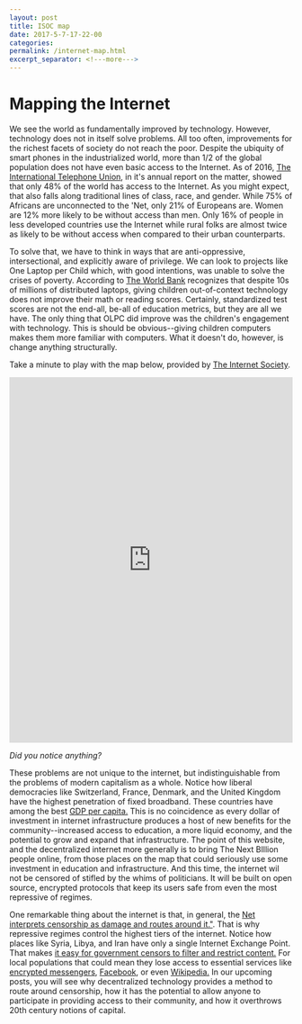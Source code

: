 ```yaml
---
layout: post
title: ISOC map
date: 2017-5-7-17-22-00
categories:
permalink: /internet-map.html
excerpt_separator: <!---more--->
---
```


# Mapping the Internet

We see the world as fundamentally improved by technology. However, technology does not in itself solve problems. All too often, improvements for the richest facets of society do not reach the poor. Despite the ubiquity of smart phones in the industrialized world, more than 1/2 of the global population does not have even basic access to the Internet. As of 2016, [The International Telephone Union](http://www.itu.int/en/ITU-D/Statistics/Documents/facts/ICTFactsFigures2016.pdf), in it's annual report on the matter, showed that only 48% of the world has access to the Internet. As you might expect, that also falls along traditional lines of class, race, and gender. While 75% of Africans are unconnected to the 'Net, only 21% of Europeans are. Women are 12% more likely to be without access than men. Only 16% of people in less developed countries use the Internet while rural folks are almost twice as likely to be without access when compared to their urban counterparts.

<!---more--->

To solve that, we have to think in ways that are anti-oppressive, intersectional, and explicitly aware of privilege. We can look to projects like One Laptop per Child which, with good intentions, was unable to solve the crises of poverty. According to [The World Bank](https://blogs.worldbank.org/impactevaluations/one-laptop-per-child-is-not-improving-reading-or-math-but-are-we-learning-enough-from-these-evaluati) recognizes that despite 10s of millions of distributed laptops, giving children out-of-context technology does not improve their math or reading scores. Certainly, standardized test scores are not the end-all, be-all of education metrics, but they are all we have. The only thing that OLPC did improve was the children's engagement with technology. This is should be obvious--giving children computers makes them more familiar with computers. What it doesn't do, however, is change anything structurally.

Take a minute to play with the map below, provided by [The Internet Society](https://internetsociety.org). 

<!-- Map Section -->
<div class="isoc-map" id="isoc-map">
    <iframe src="http://www.internetsociety.org/map/global-internet-report/" width="100%" height="650" frameborder="0" webkitallowfullscreen mozallowfullscreen allowfullscreen></iframe>
</div>

_Did you notice anything?_

These problems are not unique to the internet, but indistinguishable from the problems of modern capitalism as a whole. Notice how liberal democracies like Switzerland, France, Denmark, and the United Kingdom have the highest penetration of fixed broadband. These countries have among the best [GDP per capita.](https://www.cia.gov/library/publications/the-world-factbook/rankorder/2004rank.html) This is no coincidence as every dollar of investment in internet infrastructure produces a host of new benefits for the community--increased access to education, a more liquid economy, and the potential to grow and expand that infrastructure. The point of this website, and the decentralized internet more generally is to bring The Next BIllion people online, from those places on the map that could seriously use some investment in education and infrastructure. And this time, the internet wil not be censored of stifled by the whims of politicians. It will be built on open source, encrypted protocols that keep its users safe from even the most repressive of regimes.

One remarkable thing about the internet is that, in general, the [Net interprets censorship as damage and routes around it."](http://www.toad.com/gnu/). That is why repressive regimes control the highest tiers of the internet. Notice how places like Syria, Libya, and Iran have only a single Internet Exchange Point. That makes [it easy for government censors to filter and restrict content.](https://rsf.org/en/ranking) For local populations that could mean they lose access to essential services like [encrypted messengers](https://www.engadget.com/2016/12/20/egypt-blocks-signal/), [Facebook](http://www.reuters.com/article/us-syria-facebook-idUSOWE37285020071123), or even [Wikipedia.](https://en.wikipedia.org/wiki/2017_block_of_Wikipedia_in_Turkey) In our upcoming posts, you will see why decentralized technology provides a method to route around censorship, how it has the potential to allow anyone to participate in providing access to their community, and how it overthrows 20th century notions of capital.